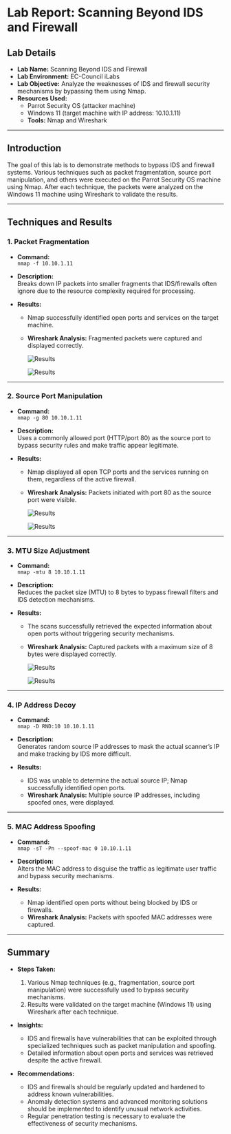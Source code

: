 # Lab Report: Scanning Beyond IDS and Firewall

## Lab Details

- **Lab Name:** Scanning Beyond IDS and Firewall
- **Lab Environment:** EC-Council iLabs
- **Lab Objective:** Analyze the weaknesses of IDS and firewall security mechanisms by bypassing them using Nmap.
- **Resources Used:**
  - Parrot Security OS (attacker machine)
  - Windows 11 (target machine with IP address: 10.10.1.11)
  - **Tools:** Nmap and Wireshark

---

## Introduction

The goal of this lab is to demonstrate methods to bypass IDS and firewall systems. Various techniques such as packet fragmentation, source port manipulation, and others were executed on the Parrot Security OS machine using Nmap. After each technique, the packets were analyzed on the Windows 11 machine using Wireshark to validate the results.

---

## Techniques and Results

### 1. Packet Fragmentation
- **Command:**  
  `nmap -f 10.10.1.11`

- **Description:**  
  Breaks down IP packets into smaller fragments that IDS/firewalls often ignore due to the resource complexity required for processing.

- **Results:**
  - Nmap successfully identified open ports and services on the target machine.
  - **Wireshark Analysis:** Fragmented packets were captured and displayed correctly.
    
      ![Results](https://i.imgur.com/KbxT04s.png)
    
      ![Results](https://i.imgur.com/KbxT04s.png)
---

### 2. Source Port Manipulation
- **Command:**  
  `nmap -g 80 10.10.1.11`

- **Description:**  
  Uses a commonly allowed port (HTTP/port 80) as the source port to bypass security rules and make traffic appear legitimate.

- **Results:**
  - Nmap displayed all open TCP ports and the services running on them, regardless of the active firewall.
  - **Wireshark Analysis:** Packets initiated with port 80 as the source port were visible.
    
      ![Results](https://i.imgur.com/iycDm40.png)
    
      ![Results](https://i.imgur.com/Adi363k.png)
---

### 3. MTU Size Adjustment
- **Command:**  
  `nmap -mtu 8 10.10.1.11`

- **Description:**  
  Reduces the packet size (MTU) to 8 bytes to bypass firewall filters and IDS detection mechanisms.

- **Results:**
  - The scans successfully retrieved the expected information about open ports without triggering security mechanisms.
  - **Wireshark Analysis:** Captured packets with a maximum size of 8 bytes were displayed correctly.

      ![Results](https://i.imgur.com/jHccOUb.png)
    
      ![Results](https://i.imgur.com/mPa5JO9.png)

---

### 4. IP Address Decoy
- **Command:**  
  `nmap -D RND:10 10.10.1.11`

- **Description:**  
  Generates random source IP addresses to mask the actual scanner’s IP and make tracking by IDS more difficult.

- **Results:**
  - IDS was unable to determine the actual source IP; Nmap successfully identified open ports.
  - **Wireshark Analysis:** Multiple source IP addresses, including spoofed ones, were displayed.

---

### 5. MAC Address Spoofing
- **Command:**  
  `nmap -sT -Pn --spoof-mac 0 10.10.1.11`

- **Description:**  
  Alters the MAC address to disguise the traffic as legitimate user traffic and bypass security mechanisms.

- **Results:**
  - Nmap identified open ports without being blocked by IDS or firewalls.
  - **Wireshark Analysis:** Packets with spoofed MAC addresses were captured.

---

## Summary

- **Steps Taken:**
  1. Various Nmap techniques (e.g., fragmentation, source port manipulation) were successfully used to bypass security mechanisms.
  2. Results were validated on the target machine (Windows 11) using Wireshark after each technique.

- **Insights:**
  - IDS and firewalls have vulnerabilities that can be exploited through specialized techniques such as packet manipulation and spoofing.
  - Detailed information about open ports and services was retrieved despite the active firewall.

- **Recommendations:**
  - IDS and firewalls should be regularly updated and hardened to address known vulnerabilities.
  - Anomaly detection systems and advanced monitoring solutions should be implemented to identify unusual network activities.
  - Regular penetration testing is necessary to evaluate the effectiveness of security mechanisms.
